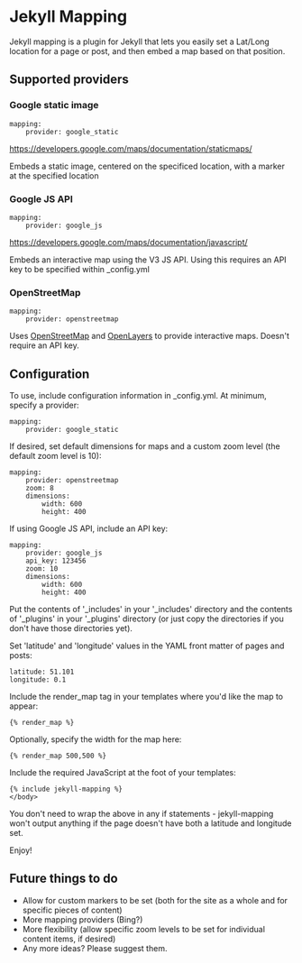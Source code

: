 # Jekyll Mapping

Jekyll mapping is a plugin for Jekyll that lets you easily set a Lat/Long location for a page or post, and then embed a map based on that position.

## Supported providers

### Google static image

    mapping:
        provider: google_static

https://developers.google.com/maps/documentation/staticmaps/

Embeds a static image, centered on the specificed location, with a marker at the specified location

### Google JS API

    mapping:
        provider: google_js

https://developers.google.com/maps/documentation/javascript/

Embeds an interactive map using the V3 JS API. Using this requires an API key to be specified within _config.yml

### OpenStreetMap

    mapping:
        provider: openstreetmap

Uses [OpenStreetMap](http://www.openstreetmap.org/) and [OpenLayers](http://openlayers.org/) to provide interactive maps. Doesn't require an API key.

## Configuration

To use, include configuration information in _config.yml. At minimum, specify a provider:

    mapping:
        provider: google_static

If desired, set default dimensions for maps and a custom zoom level (the default zoom level is 10):

    mapping:
        provider: openstreetmap
        zoom: 8
        dimensions:
            width: 600
            height: 400

If using Google JS API, include an API key:

    mapping:
        provider: google_js
        api_key: 123456
        zoom: 10
        dimensions:
            width: 600
            height: 400

Put the contents of '_includes' in your '_includes' directory and the contents of '_plugins' in your '_plugins' directory (or just copy the directories if you don't have those directories yet).

Set 'latitude' and 'longitude' values in the YAML front matter of pages and posts:

    latitude: 51.101
    longitude: 0.1

Include the render_map tag in your templates where you'd like the map to appear:

    {% render_map %}

Optionally, specify the width for the map here:
    
    {% render_map 500,500 %}

Include the required JavaScript at the foot of your templates:

    {% include jekyll-mapping %}
    </body>

You don't need to wrap the above in any if statements - jekyll-mapping won't output anything if the page doesn't have both a latitude and longitude set.

Enjoy!

## Future things to do

* Allow for custom markers to be set (both for the site as a whole and for specific pieces of content)
* More mapping providers (Bing?)
* More flexibility (allow specific zoom levels to be set for individual content items, if desired)
* Any more ideas? Please suggest them.